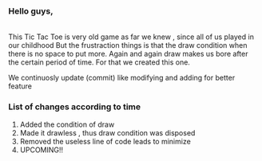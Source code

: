 <h3>Hello guys,</h3><br>
This Tic Tac Toe is very old game as far we knew , since all of us played in our childhood
But the frustraction things is that the draw condition when there is no space to put more.
Again and again draw makes us bore after the certain period of time.
For that we created this one.
<p> We continuosly update (commit) like <highlight color = "blue">modifying and adding </highlight> for better feature </p>
<h3> List of changes according to time</h3>
<ol>
  <li>Added the condition of draw</li>
  <li>Made it drawless , thus draw condition was disposed</li>
  <li>Removed the useless line of code leads to minimize</li>
  <li>UPCOMING!!</li>
</ol>



